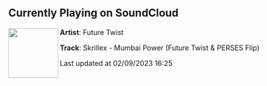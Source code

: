 ## Currently Playing on SoundCloud

[<img align="left" width="100" src="https://i1.sndcdn.com/artworks-QIVW2pOjdOOJVmzN-TyWvnA-t500x500.jpg">](https://soundcloud.com/future-twist/skrillex-mumbai-powerfuture-twist-perses-flip)

**Artist**: Future Twist 

**Track**: Skrillex - Mumbai Power (Future Twist & PERSES Flip)

Last updated at 02/09/2023 16:25
